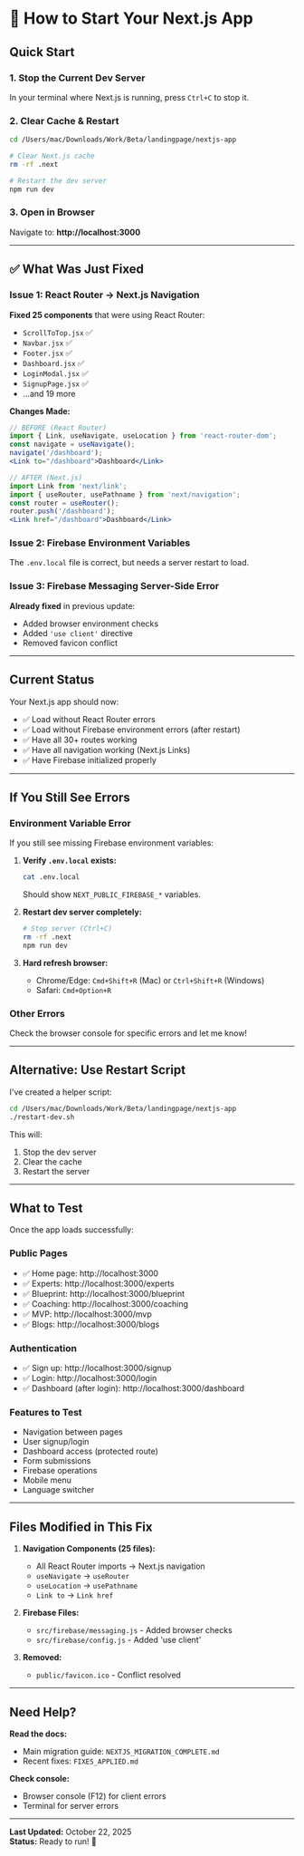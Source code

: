 # 🚀 How to Start Your Next.js App

## Quick Start

### 1. Stop the Current Dev Server
In your terminal where Next.js is running, press `Ctrl+C` to stop it.

### 2. Clear Cache & Restart
```bash
cd /Users/mac/Downloads/Work/Beta/landingpage/nextjs-app

# Clear Next.js cache
rm -rf .next

# Restart the dev server
npm run dev
```

### 3. Open in Browser
Navigate to: **http://localhost:3000**

---

## ✅ What Was Just Fixed

### Issue 1: React Router → Next.js Navigation
**Fixed 25 components** that were using React Router:
- `ScrollToTop.jsx` ✅
- `Navbar.jsx` ✅
- `Footer.jsx` ✅
- `Dashboard.jsx` ✅
- `LoginModal.jsx` ✅
- `SignupPage.jsx` ✅
- ...and 19 more

**Changes Made:**
```jsx
// BEFORE (React Router)
import { Link, useNavigate, useLocation } from 'react-router-dom';
const navigate = useNavigate();
navigate('/dashboard');
<Link to="/dashboard">Dashboard</Link>

// AFTER (Next.js)
import Link from 'next/link';
import { useRouter, usePathname } from 'next/navigation';
const router = useRouter();
router.push('/dashboard');
<Link href="/dashboard">Dashboard</Link>
```

### Issue 2: Firebase Environment Variables
The `.env.local` file is correct, but needs a server restart to load.

### Issue 3: Firebase Messaging Server-Side Error
**Already fixed** in previous update:
- Added browser environment checks
- Added `'use client'` directive
- Removed favicon conflict

---

## Current Status

Your Next.js app should now:
- ✅ Load without React Router errors
- ✅ Load without Firebase environment errors (after restart)
- ✅ Have all 30+ routes working
- ✅ Have all navigation working (Next.js Links)
- ✅ Have Firebase initialized properly

---

## If You Still See Errors

### Environment Variable Error
If you still see missing Firebase environment variables:

1. **Verify `.env.local` exists:**
   ```bash
   cat .env.local
   ```
   Should show `NEXT_PUBLIC_FIREBASE_*` variables.

2. **Restart dev server completely:**
   ```bash
   # Stop server (Ctrl+C)
   rm -rf .next
   npm run dev
   ```

3. **Hard refresh browser:**
   - Chrome/Edge: `Cmd+Shift+R` (Mac) or `Ctrl+Shift+R` (Windows)
   - Safari: `Cmd+Option+R`

### Other Errors
Check the browser console for specific errors and let me know!

---

## Alternative: Use Restart Script

I've created a helper script:
```bash
cd /Users/mac/Downloads/Work/Beta/landingpage/nextjs-app
./restart-dev.sh
```

This will:
1. Stop the dev server
2. Clear the cache
3. Restart the server

---

## What to Test

Once the app loads successfully:

### Public Pages
- ✅ Home page: http://localhost:3000
- ✅ Experts: http://localhost:3000/experts
- ✅ Blueprint: http://localhost:3000/blueprint
- ✅ Coaching: http://localhost:3000/coaching
- ✅ MVP: http://localhost:3000/mvp
- ✅ Blogs: http://localhost:3000/blogs

### Authentication
- ✅ Sign up: http://localhost:3000/signup
- ✅ Login: http://localhost:3000/login
- ✅ Dashboard (after login): http://localhost:3000/dashboard

### Features to Test
- Navigation between pages
- User signup/login
- Dashboard access (protected route)
- Form submissions
- Firebase operations
- Mobile menu
- Language switcher

---

## Files Modified in This Fix

1. **Navigation Components (25 files):**
   - All React Router imports → Next.js navigation
   - `useNavigate` → `useRouter`
   - `useLocation` → `usePathname`
   - `Link to` → `Link href`

2. **Firebase Files:**
   - `src/firebase/messaging.js` - Added browser checks
   - `src/firebase/config.js` - Added 'use client'

3. **Removed:**
   - `public/favicon.ico` - Conflict resolved

---

## Need Help?

**Read the docs:**
- Main migration guide: `NEXTJS_MIGRATION_COMPLETE.md`
- Recent fixes: `FIXES_APPLIED.md`

**Check console:**
- Browser console (F12) for client errors
- Terminal for server errors

---

**Last Updated:** October 22, 2025  
**Status:** Ready to run! 🎉

